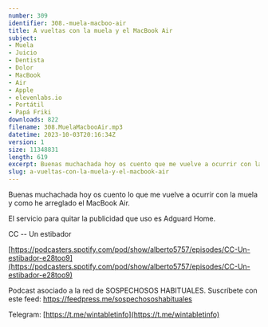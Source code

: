 ```yaml
---
number: 309
identifier: 308.-muela-macboo-air
title: A vueltas con la muela y el MacBook Air
subject:
- Muela
- Juicio
- Dentista
- Dolor
- MacBook
- Air
- Apple
- elevenlabs.io
- Portátil
- Papá Friki
downloads: 822
filename: 308.MuelaMacbooAir.mp3
datetime: 2023-10-03T20:16:34Z
version: 1
size: 11348831
length: 619
excerpt: Buenas muchachada hoy os cuento que me vuelve a ocurrir con la muela y como he arreglado el MacBook Air.
slug: a-vueltas-con-la-muela-y-el-macbook-air
---
```

Buenas muchachada hoy os cuento lo que me vuelve a ocurrir con la muela y como he arreglado el MacBook Air.

El servicio para quitar la publicidad que uso es Adguard Home.

CC -- Un estibador

[https://podcasters.spotify.com/pod/show/alberto5757/episodes/CC-Un-estibador-e28too9](https://podcasters.spotify.com/pod/show/alberto5757/episodes/CC-Un-estibador-e28too9)

Podcast asociado a la red de SOSPECHOSOS HABITUALES. Suscríbete con este feed: https://feedpress.me/sospechososhabituales

Telegram: [https://t.me/wintabletinfo](https://t.me/wintabletinfo)